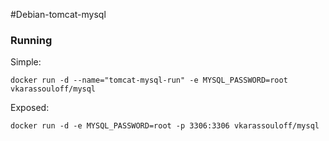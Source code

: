 #Debian-tomcat-mysql

### Running

Simple:

```shell
docker run -d --name="tomcat-mysql-run" -e MYSQL_PASSWORD=root vkarassouloff/mysql
```

Exposed:

```shell
docker run -d -e MYSQL_PASSWORD=root -p 3306:3306 vkarassouloff/mysql
```
